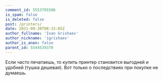 ```yaml
---
comment_id: 5553705586
is_spam: false
is_deleted: false
post: /printers/
date: 2021-09-30T08:33:05Z
author_fullname: 'Ivan Grishaev'
author_nickname: 'igrishaev'
author_is_anon: false
parent_id: 5544539370
---
```


<p>Если часто печатаешь, то купить принтер становится выгодней и удобней (тушка дешевая). Вот только о последствиях при покупке не думаешь.</p>
